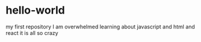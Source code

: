 # hello-world
my first repository
I am overwhelmed learning about javascript and html and react it is all so crazy
